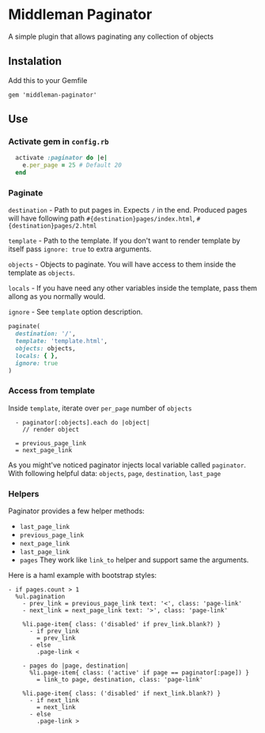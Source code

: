 # Middleman Paginator
A simple plugin that allows paginating any collection of objects

## Instalation

Add this to your Gemfile

```
gem 'middleman-paginator'
```

## Use

### Activate gem in `config.rb`

```ruby
  activate :paginator do |e|
    e.per_page = 25 # Default 20
  end
```

### Paginate

`destination` - Path to put pages in. Expects `/` in the end.
Produced pages will have following path `#{destination}pages/index.html`, `#{destination}pages/2.html`

`template` - Path to the template.
If you don't want to render template by itself pass `ignore: true` to extra arguments.

`objects` - Objects to paginate. You will have access to them inside the template as `objects`.

`locals` -  If you have need any other variables inside the template, pass them allong as you normally would.

`ignore` - See `template` option description.

```ruby
paginate(
  destination: '/',
  template: 'template.html',
  objects: objects,
  locals: { },
  ignore: true
)
```

### Access from template

Inside `template`, iterate over `per_page` number of `objects`

```haml
  - paginator[:objects].each do |object|
    // render object 

  = previous_page_link
  = next_page_link

```

As you might've noticed paginator injects local variable called `paginator`. With following helpful data: `objects`, `page`, `destination`, `last_page`

### Helpers

Paginator provides a few helper methods:
  * `last_page_link`
  * `previous_page_link`
  * `next_page_link`
  * `last_page_link`
  * `pages`
They work like `link_to` helper and support same the arguments.

Here is a haml example with bootstrap styles:

```haml
- if pages.count > 1
  %ul.pagination
    - prev_link = previous_page_link text: '<', class: 'page-link'
    - next_link = next_page_link text: '>', class: 'page-link'

    %li.page-item{ class: ('disabled' if prev_link.blank?) }
      - if prev_link
        = prev_link
      - else
        .page-link <

    - pages do |page, destination|
      %li.page-item{ class: ('active' if page == paginator[:page]) }
        = link_to page, destination, class: 'page-link'

    %li.page-item{ class: ('disabled' if next_link.blank?) }
      - if next_link
        = next_link
      - else
        .page-link >
```
